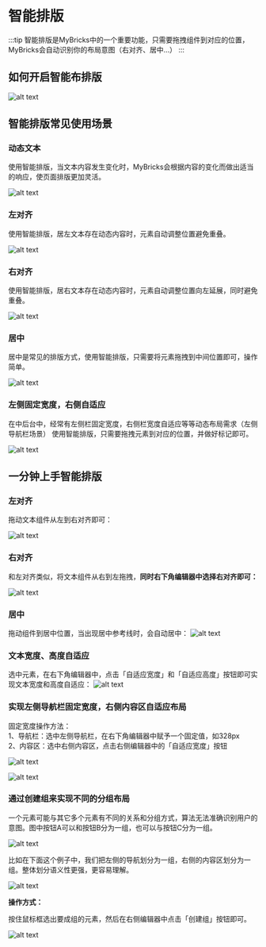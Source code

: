# 智能排版

:::tip
智能排版是MyBricks中的一个重要功能，只需要拖拽组件到对应的位置，MyBricks会自动识别你的布局意图（右对齐、居中…）
:::

## 如何开启智能布排版

![alt text](img/image-9.png)

## 智能排版常见使用场景
### 动态文本
使用智能排版，当文本内容发生变化时，MyBricks会根据内容的变化而做出适当的响应，使页面排版更加灵活。

![alt text](<img/2024-04-24 19.34.31-1.gif>)

### 左对齐
使用智能排版，居左文本存在动态内容时，元素自动调整位置避免重叠。

![alt text](<img/2024-04-24 19.56.43.gif>)

### 右对齐
使用智能排版，居右文本存在动态内容时，元素自动调整位置向左延展，同时避免重叠。    

![alt text](<img/2024-04-24 21.18.37.gif>)

### 居中
居中是常见的排版方式，使用智能排版，只需要将元素拖拽到中间位置即可，操作简单。

![alt text](<img/2024-04-24 21.33.09.gif>)

### 左侧固定宽度，右侧自适应
在中后台中，经常有左侧栏固定宽度，右侧栏宽度自适应等等动态布局需求（左侧导航栏场景）
使用智能排版，只需要拖拽元素到对应的位置，并做好标记即可。

![alt text](<img/2024-03-08 17.42.38.gif>)




## 一分钟上手智能排版

### 左对齐
拖动文本组件从左到右对齐即可：

![alt text](<img/2024-04-24 21.56.29.gif>)

### 右对齐 
和左对齐类似，将文本组件从右到左拖拽，**同时右下角编辑器中选择右对齐即可：**

![alt text](<img/2024-04-25 11.11.41.gif>)

### 居中
拖动组件到居中位置，当出现居中参考线时，会自动居中：
![alt text](<img/2024-04-25 11.14.32.gif>)

### 文本宽度、高度自适应
选中元素，在右下角编辑器中，点击「自适应宽度」和「自适应高度」按钮即可实现文本宽度和高度自适应：
![alt text](<img/2024-04-25 11.17.14.gif>)


### 实现左侧导航栏固定宽度，右侧内容区自适应布局
固定宽度操作方法：   
1、导航栏：选中左侧导航栏，在右下角编辑器中赋予一个固定值，如328px   
2、内容区：选中右侧内容区，点击右侧编辑器中的「自适应宽度」按钮

![alt text](img/image-4.png)

![alt text](img/image-5.png)

### 通过创建组来实现不同的分组布局
一个元素可能与其它多个元素有不同的关系和分组方式，算法无法准确识别用户的意图。图中按钮A可以和按钮B分为一组，也可以与按钮C分为一组。

![alt text](img/image-6.png)

比如在下面这个例子中，我们把左侧的导航划分为一组，右侧的内容区划分为一组。整体划分语义性更强，更容易理解。

![alt text](img/image-7.png)

**操作方式：**

按住鼠标框选出要成组的元素，然后在右侧编辑器中点击「创建组」按钮即可。

![alt text](<img/2024-04-25 11.41.32.gif>)
